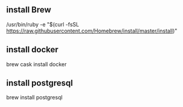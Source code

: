 ## install Brew
/usr/bin/ruby -e "$(curl -fsSL https://raw.githubusercontent.com/Homebrew/install/master/install)"

## install docker
brew cask install docker

## install postgresql
brew install postgresql